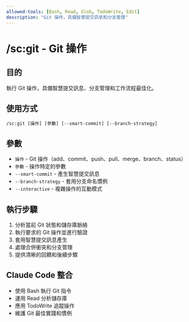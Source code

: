 ```yaml
---
allowed-tools: [Bash, Read, Glob, TodoWrite, Edit]
description: "Git 操作，具備智慧提交訊息和分支管理"
---
```


# /sc:git - Git 操作

## 目的
執行 Git 操作，具備智慧提交訊息、分支管理和工作流程最佳化。

## 使用方式
```
/sc:git [操作] [參數] [--smart-commit] [--branch-strategy]
```

## 參數
- `操作` - Git 操作（add、commit、push、pull、merge、branch、status）
- `參數` - 操作特定的參數
- `--smart-commit` - 產生智慧提交訊息
- `--branch-strategy` - 套用分支命名慣例
- `--interactive` - 複雜操作的互動模式

## 執行步驟
1. 分析當前 Git 狀態和儲存庫脈絡
2. 執行要求的 Git 操作並進行驗證
3. 套用智慧提交訊息產生
4. 處理合併衝突和分支管理
5. 提供清晰的回饋和後續步驟

## Claude Code 整合
- 使用 Bash 執行 Git 指令
- 運用 Read 分析儲存庫
- 應用 TodoWrite 追蹤操作
- 維護 Git 最佳實踐和慣例